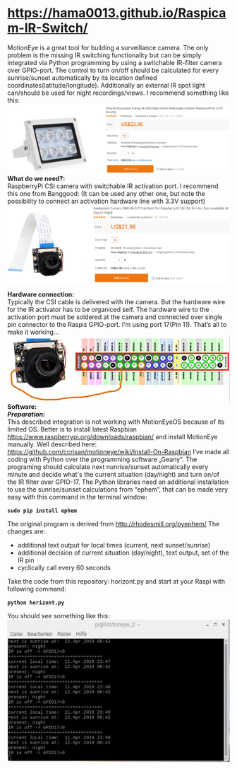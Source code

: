 # https://hama0013.github.io/Raspicam-IR-Switch/
MotionEye is a great tool for building a surveillance camera. The only problem is the missing IR switching functionality but can be simply integrated via Python programming by using a switchable IR-filter camera over GPIO-port. The control to turn on/off should be calculated for every sunrise/sunset automatically by its location defined coordinates(latitude/longitude). Additionally an external IR spot light can/should be used for night recordings/views. I recommend	something like this:
![ScreenShot](https://github.com/hama0013/Raspicam-IR-Switch/blob/master/pic_small/irspotlight.png)<br>
**What do we need?:**<br>
RaspberryPi CSI camera with switchable IR activation port. I recommend this one from Banggood: (It can be used any other one, but note the possibility to connect an activation hardware line with 3.3V support)
![ScreenShot](https://github.com/hama0013/Raspicam-IR-Switch/blob/master/pic_small/2019-04-11%2022_09_09-geekworm%20camera%20with%20ir-cut%20function%20for%20raspberry%20pi%203b_%202b_%20b+_%20a+_%20zero%20avail.png)<br>

**Hardware connection:**<br>
Typically the CSI cable is delivered with the camera. But the hardware wire for the IR activator has to be organiced self. The hardware wire	to the activation port must be soldered at the camera and connected over single pin connector to the Raspis GPIO-port. I‘m using port 17(Pin 11). That’s all to make it working…
![ScreenShot](https://github.com/hama0013/Raspicam-IR-Switch/blob/master/pic_small/2019-04-11%2022_25_33-CAM_GPIO.png)<br>
**Software:**<br>
_**Preparation:**_<br>
This described integration is not working with MotionEyeOS because of its limited OS. Better is to install latest Raspbian https://www.raspberrypi.org/downloads/raspbian/ and install MotionEye manually. Well described here: https://github.com/ccrisan/motioneye/wiki/Install-On-Raspbian
I‘ve made all coding with Python over the programming software „Geany“. The programing should calculate next nunrise/sunset automatically every minute and decide what's the current situation (day/night) and turn on/of the IR filter over GPIO-17. The Python libraries need an additional installation to use the sunrise/sunset calculations from “ephem”, that can be made very easy with this command in the terminal window:

<pre><code><B>sudo pip install ephem</B></pre></code>

The original program is derived from http://rhodesmill.org/pyephem/ The changes are:
- additional text output for local times (current, next sunset/sunrise)
- additional decision of current situation (day/night), text output, set of the IR pin
- cyclically call every 60 seconds

Take the code from this repository: horizont.py and start at your Raspi with following command:

<pre><code><B>python horizont.py</B></pre></code>

You should see something like this:<br>
![ScreenShot](https://github.com/hama0013/Raspicam-IR-Switch/blob/master/pic_small/horizont_screen.png)
